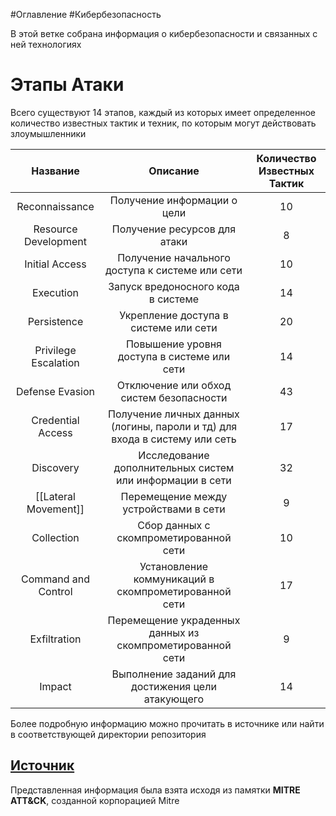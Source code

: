 #Оглавление #Кибербезопасность 

В этой ветке собрана информация о кибербезопасности и связанных с ней технологиях
# Этапы Атаки
Всего существуют 14 этапов, каждый из которых имеет определенное количество известных тактик и техник, по которым могут действовать злоумышленники

|       Название       |                                  Описание                                  | Количество Известных Тактик |
| :------------------: | :------------------------------------------------------------------------: | :-------------------------: |
|    Reconnaissance    |                        Получение информации о цели                         |             10              |
| Resource Development |                        Получение ресурсов для атаки                        |              8              |
|    Initial Access    |              Получение начального доступа к системе или сети               |             10              |
|      Execution       |                     Запуск вредоносного кода в системе                     |             14              |
|     Persistence      |                   Укрепление доступа в системе или сети                    |             20              |
| Privilege Escalation |                Повышение уровня доступа в системе или сети                 |             14              |
|   Defense Evasion    |                  Отключение или обход систем безопасности                  |             43              |
|  Credential Access   | Получение личных данных (логины, пароли и тд) для входа в систему или сеть |             17              |
|      Discovery       |          Исследование дополнительных систем или информации в сети          |             32              |
| [[Lateral Movement]] |                   Перемещение между устройствами в сети                    |              9              |
|      Collection      |                   Сбор данных с скомпрометированной сети                   |             10              |
| Command and Control  |            Установление коммуникаций в скомпрометированной сети            |             17              |
|     Exfiltration     |         Перемещение украденных данных из скомпрометированной сети          |              9              |
|        Impact        |             Выполнение заданий для достижения цели атакующего              |             14              |
Более подробную информацию можно прочитать в источнике или найти в соответствующей директории репозитория
## [Источник](https://en.wikipedia.org/wiki/ATT%26CK)
Представленная информация была взята исходя из памятки **MITRE ATT&CK**, созданной корпорацией Mitre